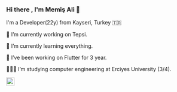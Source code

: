 ### Hi there , I'm Memiş Ali 👋 

I'm a Developer(22y) from Kayseri, Turkey 🇹🇷

 🔭 I’m currently working on Tepsi.
 
 🌱 I’m currently learning everything. 
 
 👯 I’ve been working on Flutter for 3 year.
 
 👩🏻‍💻 I’m studying computer engineering at Erciyes University (3/4).


<img align="left" alt="codeSTACKr | Instagram" width="22px" src="https://raw.githubusercontent.com/rahuldkjain/github-profile-readme-generator/master/src/images/icons/Social/instagram.svg" style="max-width: 100%;">

<img src="https://camo.githubusercontent.com/2e0d7e4683ddd7e3f069091df6754c416a6609fc684c2827cf8388d5a65f8bf9/68747470733a2f2f6b6f6d617265762e636f6d2f67687076632f3f757365726e616d653d7a6166657267756c657230" alt="" data-canonical-src="https://komarev.com/ghpvc/?username=Tufan17" style="max-width: 100%;">


